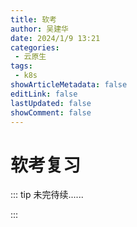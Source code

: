 ```yaml
---
title: 软考
author: 吴建华
date: 2024/1/9 13:21
categories:
 - 云原生
tags:
 - k8s
showArticleMetadata: false
editLink: false
lastUpdated: false
showComment: false
---
```

# 软考复习

::: tip 未完待续......

:::
